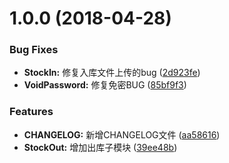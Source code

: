 <a name="1.0.0"></a>
# 1.0.0 (2018-04-28)


### Bug Fixes

* **StockIn:** 修复入库文件上传的bug ([2d923fe](https://github.com/rush0119/test-changelog/commit/2d923fe))
* **VoidPassword:** 修复免密BUG ([85bf9f3](https://github.com/rush0119/test-changelog/commit/85bf9f3))


### Features

* **CHANGELOG:** 新增CHANGELOG文件 ([aa58616](https://github.com/rush0119/test-changelog/commit/aa58616))
* **StockOut:** 增加出库子模块 ([39ee48b](https://github.com/rush0119/test-changelog/commit/39ee48b))



